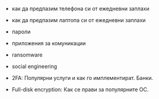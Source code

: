  * как да предпазим телефона си от ежедневни заплахи
 * как да предпазим лаптопа си от ежедневни заплахи
 * пароли
 * приложения за комуникации

 * ransomware
 * social engineering
 * 2FA: Популярни услуги и как го имплементират. Банки.
 * Full-disk encryption: Как се прави за популярните ОС.
